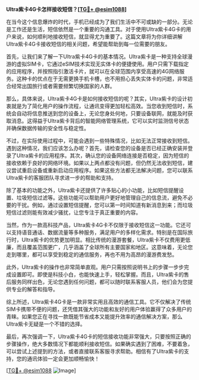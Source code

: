 **Ultra紫卡4G卡怎样接收短信？[[TG💪+ @esim1088](https://t.me/s/esim1088)]**

在当今这个信息爆炸的时代，手机已经成为了我们生活中不可或缺的一部分。无论是工作还是生活，短信依然是一个重要的沟通工具。对于使用Ultra紫卡4G卡的用户来说，如何顺利地接收短信，就显得尤为重要了。这篇文章将为你详细讲解Ultra紫卡4G卡接收短信的相关问题，希望能帮助到每一位需要的朋友。

首先，让我们来了解一下Ultra紫卡4G卡的基本情况。Ultra紫卡是一种支持全球漫游的虚拟SIM卡，它通过eSIM技术实现无实体卡的便捷使用。用户只需下载指定的应用程序，并按照指引激活卡片，就可以在全球范围内享受高速的4G网络服务。这种卡的优点在于无需更换手机卡槽，也不用担心丢失实体卡的问题，非常适合经常出国旅行或者需要频繁切换国家的人群。

那么，具体来说，Ultra紫卡4G卡是如何接收短信的呢？其实，Ultra紫卡的设计初衷就是为了简化用户的操作流程，让通讯变得更加轻松高效。当您收到短信时，系统会自动将信息推送到您的设备上，无论您身处何地，只要设备联网，就能及时获取消息。这得益于Ultra紫卡背后的智能网络管理系统，它可以实时监测信号状态并确保数据传输的安全性与稳定性。

不过，在实际使用过程中，可能会遇到一些特殊情况，比如无法正常接收到短信。遇到这种情况，我们应该怎么办呢？首先，请检查您的设备是否已经正确安装并登录了Ultra紫卡的应用程序。其次，确认您的设备网络连接是否稳定，因为短信的接收依赖于良好的网络环境。如果以上两点都没有问题，但仍然无法收到短信，建议尝试重启设备或重新启动应用程序。如果这些方法都无法解决问题，您可以联系Ultra紫卡的客服团队寻求进一步的帮助和支持。

除了基本的功能之外，Ultra紫卡还提供了许多贴心的小功能，比如短信提醒设置、垃圾短信过滤等。这些功能可以帮助用户更好地管理自己的信息流，避免不必要的干扰。例如，通过设置短信提醒，您可以第一时间知道有新消息到来；而垃圾短信过滤则能有效减少骚扰，让您专注于真正重要的内容。

当然，作为一款高科技产品，Ultra紫卡4G卡不仅限于接收短信这一功能。它还可以支持语音通话、数据流量等多种服务，满足用户的多样化需求。特别是在国际旅行时，Ultra紫卡的优势更加明显。相比传统的漫游套餐，Ultra紫卡不仅费用更低廉，而且覆盖范围更广，几乎涵盖了全球所有主要国家和地区。这意味着，无论您走到哪里，都可以享受到稳定的通信服务，再也不用为高昂的漫游费发愁。

此外，Ultra紫卡的操作也非常简单直观。用户只需按照说明书上的步骤一步步完成设置即可。即使是科技小白，也能快速上手，轻松掌握。而且，Ultra紫卡的售后服务同样出色，无论您遇到任何问题，都可以随时联系客服人员，他们会为您提供专业的解答和指导。

综上所述，Ultra紫卡4G卡是一款非常实用且高效的通信工具。它不仅解决了传统SIM卡携带不便的问题，还凭借其强大的功能和友好的用户体验赢得了众多用户的青睐。如果您正在寻找一款既能节省成本又能提升效率的通信解决方案，那么Ultra紫卡无疑是一个不错的选择。

最后，再次强调一下，Ultra紫卡4G卡的短信接收功能非常强大，只要按照正确的步骤操作，绝大多数情况下都能顺利接收短信。如果确实遇到了困难，不要着急，可以尝试上述提到的方法，或者直接联系客服寻求帮助。相信有了Ultra紫卡的支持，您的通讯体验一定会更加顺畅愉快！

[[TG💪+ @esim1088](https://t.me/s/esim1088) ![Image](https://i.postimg.cc/4NQfJmqS/Snipaste-2025-05-13-00-14-12.png)]